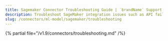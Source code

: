 ```yaml
---
title: Sagemaker Connector Troubleshooting Guide | `brandName` Support
description: Troubleshoot SageMaker integration issues such as API failures, metadata gaps, or IAM permission conflicts.
slug: /connectors/ml-model/sagemaker/troubleshooting
---
```


{% partial file="/v1.9/connectors/troubleshooting.md" /%}
